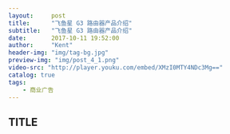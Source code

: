 ```yaml
---
layout:     post
title:      "飞鱼星 G3 路由器产品介绍"
subtitle:   "飞鱼星 G3 路由器产品介绍"
date:       2017-10-11 19:52:00
author:     "Kent"
header-img: "img/tag-bg.jpg"
preview-img: "img/post_4_1.png"
video-src: "http://player.youku.com/embed/XMzI0MTY4NDc3Mg=="
catalog: true
tags:
    - 商业广告
---
```


## TITLE